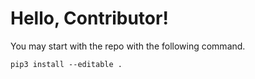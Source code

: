 # Hello, Contributor!

You may start with the repo with the following command.

```
pip3 install --editable .
```
